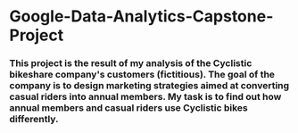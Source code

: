 # Google-Data-Analytics-Capstone-Project
### This project is the result of my analysis of the Cyclistic bikeshare company's customers (fictitious). The goal of the company is to design marketing strategies aimed at converting casual riders into annual members. My task is to find out how annual members and casual riders use Cyclistic bikes differently.
